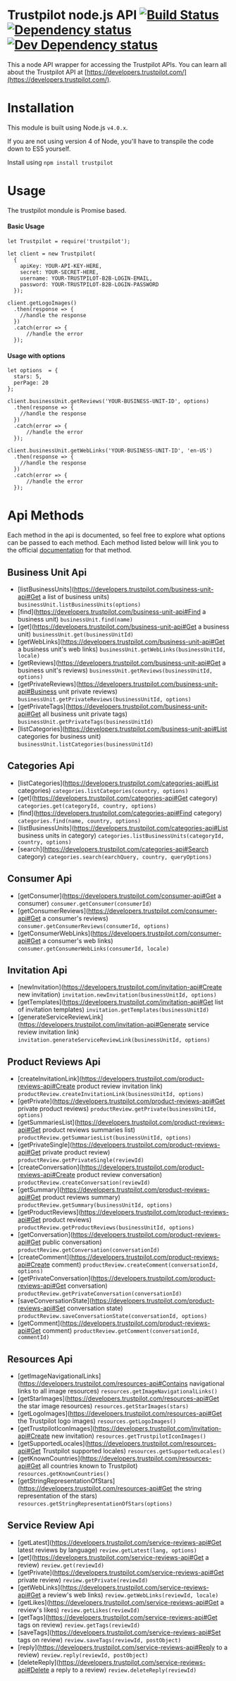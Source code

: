 # Trustpilot node.js API  [![Build Status][travis-image]][travis-url] [![Dependency status][david-dm-image]][david-dm-url] [![Dev Dependency status][david-dm-dev-image]][david-dm-dev-url]

This a node API wrapper for accessing the Trustpilot APIs. You can learn all about the Trustpilot API at [https://developers.trustpilot.com/](https://developers.trustpilot.com/).


# Installation
This module is built using Node.js `v4.0.x`.

If you are not using version 4 of Node, you'll have to transpile the code down to ES5 yourself.

Install using `npm install trustpilot`

# Usage
The trustpilot mondule is Promise based.

#### Basic Usage
```
let Trustpilot = require('trustpilot');

let client = new Trustpilot(
  {
    apiKey: YOUR-API-KEY-HERE,
    secret: YOUR-SECRET-HERE,
    username: YOUR-TRUSTPILOT-B2B-LOGIN-EMAIL,
    password: YOUR-TRUSTPILOT-B2B-LOGIN-PASSWORD
  });

client.getLogoImages()
  .then(response => {
    //handle the response
  })
  .catch(error => {
      //handle the error
  });
```

#### Usage with options
```
let options  = {
  stars: 5,
  perPage: 20
};

client.businessUnit.getReviews('YOUR-BUSINESS-UNIT-ID', options)
  .then(response => {
    //handle the response
  })
  .catch(error => {
      //handle the error
  });
```

```
client.businessUnit.getWebLinks('YOUR-BUSINESS-UNIT-ID', 'en-US')
  .then(response => {
    //handle the response
  })
  .catch(error => {
      //handle the error
  });
```

# Api Methods
  Each method in the api is documented, so feel free to explore what options can be passed to each method.
  Each method listed below will link you to the official [documentation](https://developers.trustpilot.com/) for that method.

## Business Unit Api
  - [listBusinessUnits](https://developers.trustpilot.com/business-unit-api#Get a list of business units) `businessUnit.listBusinessUnits(options)`
  - [find](https://developers.trustpilot.com/business-unit-api#Find a business unit) `businessUnit.find(name)`
  - [get](https://developers.trustpilot.com/business-unit-api#Get a business unit) `businessUnit.get(businessUnitId)`
  - [getWebLinks](https://developers.trustpilot.com/business-unit-api#Get a business unit's web links) `businessUnit.getWebLinks(businessUnitId, locale)`
  - [getReviews](https://developers.trustpilot.com/business-unit-api#Get a business unit's reviews) `businessUnit.getReviews(businessUnitId, options)`
  - [getPrivateReviews](https://developers.trustpilot.com/business-unit-api#Business unit private reviews) `businessUnit.getPrivateReviews(businessUnitId, options)`
  - [getPrivateTags](https://developers.trustpilot.com/business-unit-api#Get all business unit private tags) `businessUnit.getPrivateTags(businessUnitId)`
  - [listCategories](https://developers.trustpilot.com/business-unit-api#List categories for business unit) `businessUnit.listCategories(businessUnitId)`

## Categories Api
  - [listCategories](https://developers.trustpilot.com/categories-api#List categories) `categories.listCategories(country, options)`
  - [get](https://developers.trustpilot.com/categories-api#Get category) `categories.get(categoryId, country, options)`
  - [find](https://developers.trustpilot.com/categories-api#Find category) `categories.find(name, country, options)`
  - [listBusinessUnits](https://developers.trustpilot.com/categories-api#List business units in category) `categories.listBusinessUnits(categoryId, country, options)`
  - [search](https://developers.trustpilot.com/categories-api#Search category) `categories.search(earchQuery, country, queryOptions)`

## Consumer Api
  - [getConsumer](https://developers.trustpilot.com/consumer-api#Get a consumer) `consumer.getConsumer(consumerId)`
  - [getConsumerReviews](https://developers.trustpilot.com/consumer-api#Get a consumer's reviews) `consumer.getConsumerReviews(consumerId, options)`
  - [getConsumerWebLinks](https://developers.trustpilot.com/consumer-api#Get a consumer's web links) `consumer.getConsumerWebLinks(consumerId, locale)`


## Invitation Api
  - [newInvitation](https://developers.trustpilot.com/invitation-api#Create new invitation) `invitation.newInvitation(businessUnitId, options)`
  - [getTemplates](https://developers.trustpilot.com/invitation-api#Get list of invitation templates) `invitation.getTemplates(businessUnitId)`
  - [generateServiceReviewLink](https://developers.trustpilot.com/invitation-api#Generate service review invitation link) `invitation.generateServiceReviewLink(businessUnitId, options)`

## Product Reviews Api
  - [createInvitationLink](https://developers.trustpilot.com/product-reviews-api#Create product review invitation link) `productReview.createInvitationLink(businessUnitId, options)`
  - [getPrivate](https://developers.trustpilot.com/product-reviews-api#Get private product reviews) `productReview.getPrivate(businessUnitId, options)`
  - [getSummariesList](https://developers.trustpilot.com/product-reviews-api#Get product reviews summaries list) `productReview.getSummariesList(businessUnitId, options)`
  - [getPrivateSingle](https://developers.trustpilot.com/product-reviews-api#Get private product review) `productReview.getPrivateSingle(reviewId)`
  - [createConversation](https://developers.trustpilot.com/product-reviews-api#Create product review conversation) `productReview.createConversation(reviewId)`
  - [getSummary](https://developers.trustpilot.com/product-reviews-api#Get product reviews summary) `productReview.getSummary(businessUnitId, options)`
  - [getProductReviews](https://developers.trustpilot.com/product-reviews-api#Get product reviews) `productReview.getProductReviews(businessUnitId, options)`
  - [getConversation](https://developers.trustpilot.com/product-reviews-api#Get public conversation) `productReview.getConversation(conversationId)`
  - [createComment](https://developers.trustpilot.com/product-reviews-api#Create comment) `productReview.createComment(conversationId, options)`
  - [getPrivateConversation](https://developers.trustpilot.com/product-reviews-api#Get conversation) `productReview.getPrivateConversation(conversationId)`
  - [saveConversationState](https://developers.trustpilot.com/product-reviews-api#Set conversation state) `productReview.saveConversationState(conversationId, options)`
  - [getComment](https://developers.trustpilot.com/product-reviews-api#Get comment) `productReview.getComment(conversationId, commentId)`

## Resources Api
  - [getImageNavigationalLinks](https://developers.trustpilot.com/resources-api#Contains navigational links to all image resources) `resources.getImageNavigationalLinks()`
  - [getStarImages](https://developers.trustpilot.com/resources-api#Get the star image resources) `resources.getStarImages(stars)`
  - [getLogoImages](https://developers.trustpilot.com/resources-api#Get the Trustpilot logo images) `resources.getLogoImages()`
  - [getTrustpilotIconImages](https://developers.trustpilot.com/invitation-api#Create new invitation) `resources.getTrustpilotIconImages()`
  - [getSupportedLocales](https://developers.trustpilot.com/resources-api#Get Trustpilot supported locales) `resources.getSupportedLocales()`
  - [getKnownCountries](https://developers.trustpilot.com/resources-api#Get all countries known to Trustpilot) `resources.getKnownCountries()`
  - [getStringRepresentationOfStars](https://developers.trustpilot.com/resources-api#Get the string representation of the stars) `resources.getStringRepresentationOfStars(options)`

## Service Review Api
  - [getLatest](https://developers.trustpilot.com/service-reviews-api#Get latest reviews by language) `review.getLatest(lang, options)`
  - [get](https://developers.trustpilot.com/service-reviews-api#Get a review) `review.get(reviewId)`
  - [getPrivate](https://developers.trustpilot.com/service-reviews-api#Get private review) `review.getPrivate(reviewId)`
  - [getWebLinks](https://developers.trustpilot.com/service-reviews-api#Get a review's web links) `review.getWebLinks(reviewId, locale)`
  - [getLikes](https://developers.trustpilot.com/service-reviews-api#Get a review's likes) `review.getLikes(reviewId)`
  - [getTags](https://developers.trustpilot.com/service-reviews-api#Get tags on review) `review.getTags(reviewId)`
  - [saveTags](https://developers.trustpilot.com/service-reviews-api#Set tags on review) `review.saveTags(reviewId, postObject)`
  - [reply](https://developers.trustpilot.com/service-reviews-api#Reply to a review) `review.reply(reviewId, postObject)`
  - [deleteReply](https://developers.trustpilot.com/service-reviews-api#Delete a reply to a review) `review.deleteReply(reviewId)`



[travis-url]: https://travis-ci.org/trustpilot/trustpilot-node-sdk
[travis-image]: http://img.shields.io/travis/trustpilot/trustpilot-node-sdk.svg
[david-dm-url]:https://david-dm.org/trustpilot/trustpilot-node-sdk
[david-dm-image]:https://david-dm.org/trustpilot/trustpilot-node-sdk.svg
[david-dm-dev-url]:https://david-dm.org/trustpilot/trustpilot-node-sdk#info=devDependencies
[david-dm-dev-image]:https://david-dm.org/trustpilot/trustpilot-node-sdk/dev-status.svg
